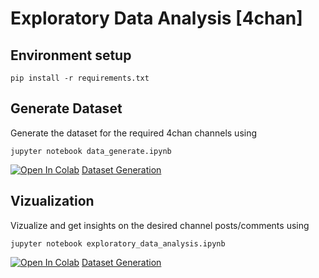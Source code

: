 # Exploratory Data Analysis [4chan]

## Environment setup
```
pip install -r requirements.txt
```

## Generate Dataset
Generate the dataset for the required 4chan channels using 

```jupyter notebook data_generate.ipynb ```  

[![Open In Colab](https://colab.research.google.com/assets/colab-badge.svg)](https://colab.research.google.com/mkartik/EDA_4chan/blob/visualization/data_generate.ipynb)  [Dataset Generation](https://github.com/mkartik/EDA_4chan/blob/visualization/data_generate.ipynb) 

## Vizualization
Vizualize and get insights on the desired channel posts/comments using 

```jupyter notebook exploratory_data_analysis.ipynb ```

[![Open In Colab](https://colab.research.google.com/assets/colab-badge.svg)](https://colab.research.google.com/mkartik/EDA_4chan/blob/visualization/exploratory_data_analysis.ipynb)  [Dataset Generation](https://github.com/mkartik/EDA_4chan/blob/visualization/exploratory_data_analysis.ipynb) 


